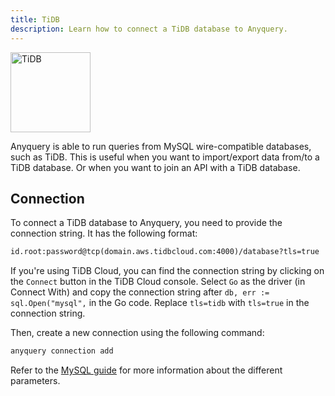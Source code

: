 ```yaml
---
title: TiDB
description: Learn how to connect a TiDB database to Anyquery.
---
```


<img src="/icons/tidb.svg" alt="TiDB" width="128" />

Anyquery is able to run queries from MySQL wire-compatible databases, such as TiDB. This is useful when you want to import/export data from/to a TiDB database. Or when you want to join an API with a TiDB database.

## Connection

To connect a TiDB database to Anyquery, you need to provide the connection string. It has the following format:

```txt
id.root:password@tcp(domain.aws.tidbcloud.com:4000)/database?tls=true
```

If you're using TiDB Cloud, you can find the connection string by clicking on the `Connect` button in the TiDB Cloud console. Select `Go` as the driver (in Connect With) and copy the connection string after `db, err := sql.Open("mysql",` in the Go code. Replace `tls=tidb` with `tls=true` in the connection string.

Then, create a new connection using the following command:

```bash
anyquery connection add
```

Refer to the [MySQL guide](/docs/database/mysql) for more information about the different parameters.
